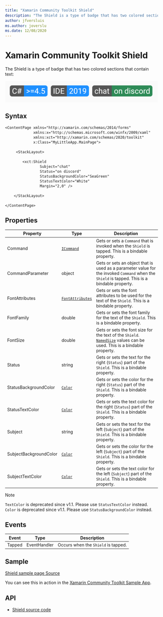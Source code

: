 ```yaml
---
title: "Xamarin Community Toolkit Shield"
description: "The Shield is a type of badge that has two colored sections that contain text."
author: jfversluis
ms.author: joverslu
ms.date: 12/08/2020
---
```


# Xamarin Community Toolkit Shield

The Shield is a type of badge that has two colored sections that contain text:

![Shields example.](shield-images/example-shields.png)

## Syntax

```xaml
<ContentPage xmlns="http://xamarin.com/schemas/2014/forms"
             xmlns:x="http://schemas.microsoft.com/winfx/2009/xaml"
             xmlns:xct="http://xamarin.com/schemas/2020/toolkit"
             x:Class="MyLittleApp.MainPage">

     <StackLayout>

        <xct:Shield
                Subject="chat"
                Status="on discord"
                StatusBackgroundColor="SeaGreen"
                StatusTextColor="White"
                Margin="2,0" />

    </StackLayout>

</ContentPage>
```

## Properties

|Property  |Type  |Description  |
|---------|---------|---------|
| Command | [`ICommand`](xref:System.Windows.Input.ICommand) | Gets or sets a `Command` that is invoked when the `Shield` is tapped. This is a bindable property. |
| CommandParameter | object | Gets or sets an object that is used as a parameter value for the invoked `Command` when the `Shield` is tapped. This is a bindable property. |
| FontAttributes | [`FontAttributes`](xref:Xamarin.Forms.FontAttributes) | Gets or sets the font attributes to be used for the text of the `Shield`. This is a bindable property. |
| FontFamily | double | Gets or sets the font family for the text of the `Shield`. This is a bindable property. |
| FontSize | double | Gets or sets the font size for the text of the `Shield`. [`NamedSize`](xref:Xamarin.Forms.NamedSize) values can be used. This is a bindable property. |
| Status | string | Gets or sets the text for the right (`Status`) part of the `Shield`. This is a bindable property. |
| StatusBackgroundColor | [`Color`](xref:Xamarin.Forms.Color) | Gets or sets the color for the right (`Status`) part of the `Shield`. This is a bindable property. |
| StatusTextColor | [`Color`](xref:Xamarin.Forms.Color) | Gets or sets the text color for the right (`Status`) part of the `Shield`. This is a bindable property. |
| Subject | string | Gets or sets the text for the left (`Subject`) part of the `Shield`. This is a bindable property. |
| SubjectBackgroundColor | [`Color`](xref:Xamarin.Forms.Color) | Gets or sets the color for the left (`Subject`) part of the `Shield`. This is a bindable property. |
| SubjectTextColor | [`Color`](xref:Xamarin.Forms.Color) | Gets or sets the text color for the left (`Subject`) part of the `Shield`. This is a bindable property. |

> [!NOTE]
> `TextColor` is deprecated since v1.1. Please use `StatusTextColor` instead.
> `Color` is deprecated since v1.1. Please use `StatusBackgroundColor` instead.

## Events

| Event  |Type  |Description  |
|---------|---------|---------|
| Tapped | EventHandler | Occurs when the `Shield` is tapped. |

## Sample

[Shield sample page Source](https://github.com/xamarin/XamarinCommunityToolkit/blob/main/samples/XCT.Sample/Pages/Views/ShieldPage.xaml)

You can see this in action in the [Xamarin Community Toolkit Sample App](https://github.com/xamarin/XamarinCommunityToolkit).

## API

* [Shield source code](https://github.com/xamarin/XamarinCommunityToolkit/blob/main/src/CommunityToolkit/Xamarin.CommunityToolkit/Views/Shield.shared.cs)
